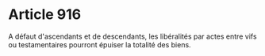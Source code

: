 # Article 916

A défaut d'ascendants et de descendants, les libéralités par actes entre vifs ou testamentaires pourront épuiser la totalité des biens.
